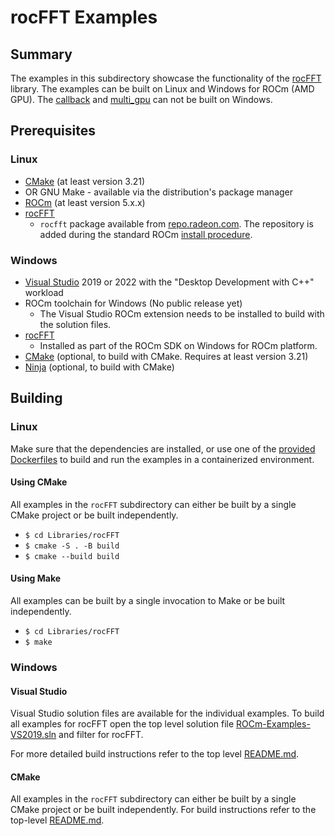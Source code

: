 # rocFFT Examples

## Summary
The examples in this subdirectory showcase the functionality of the [rocFFT](https://github.com/ROCm/rocFFT/) library. The examples can be built on Linux and Windows for ROCm (AMD GPU). The [callback](/Libraries/rocFFT/callback/) and [multi_gpu](/Libraries/rocFFT/multi_gpu/) can not be built on Windows.

## Prerequisites
### Linux
- [CMake](https://cmake.org/download/) (at least version 3.21)
- OR GNU Make - available via the distribution's package manager
- [ROCm](https://docs.amd.com/bundle/ROCm-Installation-Guide-v5.1.3/page/Overview_of_ROCm_Installation_Methods.html) (at least version 5.x.x)
- [rocFFT](https://github.com/ROCm/rocFFT/)
    - `rocfft` package available from [repo.radeon.com](https://repo.radeon.com/rocm/). The repository is added during the standard ROCm [install procedure](https://rocm.docs.amd.com/projects/install-on-linux/en/latest/).

### Windows
- [Visual Studio](https://visualstudio.microsoft.com/) 2019 or 2022 with the "Desktop Development with C++" workload
- ROCm toolchain for Windows (No public release yet)
    - The Visual Studio ROCm extension needs to be installed to build with the solution files.
- [rocFFT](https://github.com/ROCm/rocFFT/)
    - Installed as part of the ROCm SDK on Windows for ROCm platform.
- [CMake](https://cmake.org/download/) (optional, to build with CMake. Requires at least version 3.21)
- [Ninja](https://ninja-build.org/) (optional, to build with CMake)

## Building
### Linux
Make sure that the dependencies are installed, or use one of the [provided Dockerfiles](../../Dockerfiles/) to build and run the examples in a containerized environment.

#### Using CMake
All examples in the `rocFFT` subdirectory can either be built by a single CMake project or be built independently.

- `$ cd Libraries/rocFFT`
- `$ cmake -S . -B build`
- `$ cmake --build build`

#### Using Make
All examples can be built by a single invocation to Make or be built independently.

- `$ cd Libraries/rocFFT`
- `$ make`

### Windows
#### Visual Studio
Visual Studio solution files are available for the individual examples. To build all examples for rocFFT open the top level solution file [ROCm-Examples-VS2019.sln](../../ROCm-Examples-VS2019.sln) and filter for rocFFT.

For more detailed build instructions refer to the top level [README.md](../../README.md#visual-studio).

#### CMake
All examples in the `rocFFT` subdirectory can either be built by a single CMake project or be built independently. For build instructions refer to the top-level [README.md](../../README.md#cmake-2).
